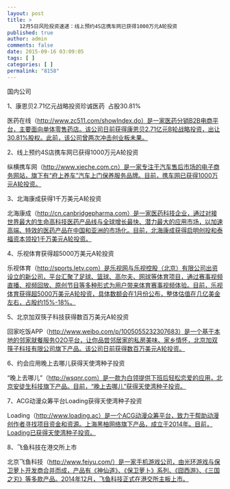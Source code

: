 ```yaml
---
layout: post
title: >
    12月5日风险投资速递：线上预约4S店携车网已获得1000万元A轮投资
published: true
author: admin
comments: false
date: 2015-09-16 03:09:05
tags: [ ]
categories: [ ]
permalink: "8158"
---
```



国内公司

1、康恩贝2.71亿元战略投资珍诚医药  占股30.81%

医药在线（http://www.zc511.com/showIndex.do）是一家医药分销B2B电商平台，主要面向单体零售药店。该公司日前获得康恩贝2.71亿元B轮战略投资，出让30.81%股权。此前，该公司曾两次冲击创业板未果。

2、线上预约4S店携车网已获得1000万元A轮投资

纵横携车网（http://www.xieche.com.cn）是一家专注于汽车售后市场的电子商务网站，旗下有“府上养车”汽车上门保养服务品牌。目前，携车网已获得1000万元A轮投资。

3、北海康成获得1千万美元A轮投资

北海康成（http://cn.canbridgepharma.com）是一家医药科技企业，通过对接世界最大的生命高科技医药产品线与全球增长最快、潜力最大的应用市场，以加速高端、特效的医药产品在中国和亚洲的市场化。目前，北海康成获得启明创投和泰福资本领投1千万美元A轮投资。

4、乐视体育获得超5000万美元A轮投资

乐视体育（http://sports.letv.com）是乐视网与乐视控股（北京）有限公司出资设立的新公司，平台汇聚了足球、篮球、高尔夫、网球等体育项目，通过赛事视频直播、视频回放、原创节目等多种形式为用户带来体育赛事视频体验。目前，乐视体育获得超5000万美元A轮投资，具体数额会在1月份公布，整体估值在几亿美金左右，占股约15%-18%。

5、北京加双筷子科技获得数百万美元A轮投资

回家吃饭APP（http://www.weibo.com/p/1005055232307683）是一个基于本地的邻家就餐服务O2O平台，让你品尝邻居家的私房美味、家乡情怀，北京加双筷子科技有限公司旗下产品。该公司日前获得数百万美元A轮投资。

6、约会应用晚上去哪儿获得天使湾种子投资

“晚上去哪儿”（http://wsqnr.com）是一款为白领提供下班后轻松恋爱的应用，北京安徒生科技旗下产品。目前，“晚上去哪儿”获得天使湾种子投资。

7、ACG动漫众筹平台Loading获得天使湾种子投资

Loading（http://www.loading.ac）是一个ACG动漫众筹平台，致力于帮助动漫创作者寻找项目资金和资源。上海黑柚网络旗下产品，成立于2014年。目前，Loading已获得天使湾种子投资。

8、飞鱼科技在港交所上市

北京飞鱼科技（http://www.feiyu.com/）是一家手机游戏公司，由光环游戏与保卫萝卜开发商合并而成，产品有《神仙道》、《保卫萝卜》系列、《囧西游》、《三国之刃》等多款产品。2014年12月，飞鱼科技正式在港交所主板上市。